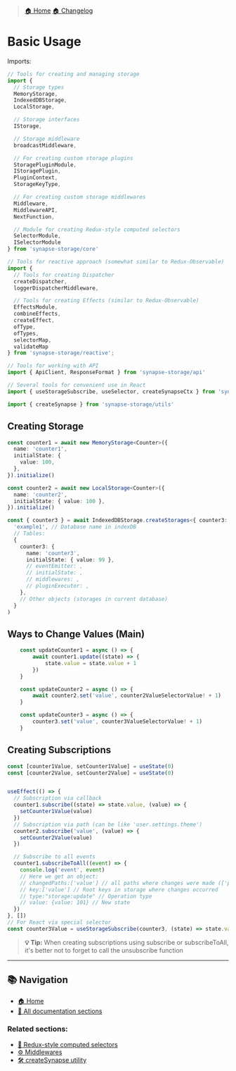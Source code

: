 > [🏠 Home](../../README.md)
> [🏠 Changelog](../../CHANGELOG.md)

# Basic Usage

Imports:
```typescript
// Tools for creating and managing storage
import {
  // Storage types
  MemoryStorage,
  IndexedDBStorage,
  LocalStorage,

  // Storage interfaces
  IStorage,

  // Storage middleware
  broadcastMiddleware,

  // For creating custom storage plugins
  StoragePluginModule,
  IStoragePlugin,
  PluginContext,
  StorageKeyType,

  // For creating custom storage middlewares
  Middleware,
  MiddlewareAPI,
  NextFunction,

  // Module for creating Redux-style computed selectors
  SelectorModule,
  ISelectorModule
} from 'synapse-storage/core'

// Tools for reactive approach (somewhat similar to Redux-Observable)
import { 
  // Tools for creating Dispatcher
  createDispatcher,
  loggerDispatcherMiddleware,

  // Tools for creating Effects (similar to Redux-Observable)
  EffectsModule, 
  combineEffects, 
  createEffect,
  ofType,
  ofTypes,
  selectorMap,
  validateMap
} from 'synapse-storage/reactive';

// Tools for working with API
import { ApiClient, ResponseFormat } from 'synapse-storage/api'

// Several tools for convenient use in React
import { useStorageSubscribe, useSelector, createSynapseCtx } from 'synapse-storage/react'

import { createSynapse } from 'synapse-storage/utils'
```

## Creating Storage

```typescript
const counter1 = await new MemoryStorage<Counter>({
  name: 'counter1',
  initialState: {
    value: 100,
  },
}).initialize()
```


```typescript
const counter2 = await new LocalStorage<Counter>({
  name: 'counter2',
  initialState: { value: 100 },
}).initialize()
```


```typescript
const { counter3 } = await IndexedDBStorage.createStorages<{ counter3: Counter }>(
  'example1', // Database name in indexDB
  // Tables:
  {
    counter3: {
      name: 'counter3',
      initialState: { value: 99 },
      // eventEmitter: ,
      // initialState: ,
      // middlewares: ,
      // pluginExecutor: ,
    },
    // Other objects (storages in current database)
  }
)
```


## Ways to Change Values (Main)

```typescript
    const updateCounter1 = async () => {
        await counter1.update((state) => {
            state.value = state.value + 1
        })
    }

    const updateCounter2 = async () => {
        await counter2.set('value', counter2ValueSelectorValue! + 1)
    }

    const updateCounter3 = async () => {
        counter3.set('value', counter3ValueSelectorValue! + 1)
    }
```

## Creating Subscriptions

```jsx
const [counter1Value, setCounter1Value] = useState(0)
const [counter2Value, setCounter2Value] = useState(0)


useEffect(() => {
  // Subscription via callback
  counter1.subscribe((state) => state.value, (value) => {
    setCounter1Value(value)
  })
  // Subscription via path (can be like 'user.settings.theme')
  counter2.subscribe('value', (value) => {
    setCounter2Value(value)
  })

  // Subscribe to all events
  counter1.subscribeToAll((event) => {
    console.log('event', event)
    // Here we get an object:
    // changedPaths:['value'] // all paths where changes were made (['prop1.prop2', 'prop44.prop.555.prop.666'])
    // key:['value'] // Root keys in storage where changes occurred
    // type:"storage:update" // Operation type
    // value: {value: 101} // New state
  })
}, [])
// For React via special selector
const counter3Value = useStorageSubscribe(counter3, (state) => state.value)
```
> **💡 Tip:**
When creating subscriptions using subscribe or subscribeToAll, it's better not to forget to call the unsubscribe function

---

## 📚 Navigation

- [🏠 Home](../../README.md)
- [📖 All documentation sections](../../README.md#-documentation)

### Related sections:
- [🧮 Redux-style computed selectors](./redux-selectors.md)
- [⚙️ Middlewares](./middlewares.md)
- [🛠️ createSynapse utility](./create-synapse.md)
